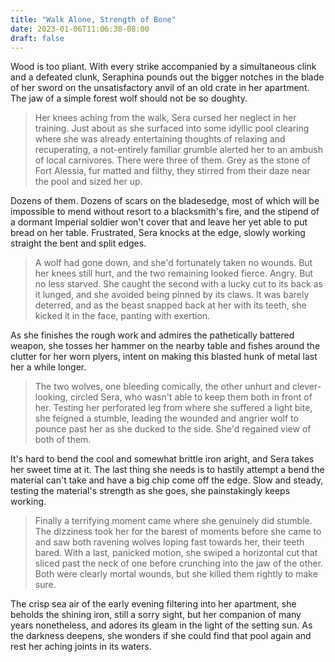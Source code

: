 ```yaml
---
title: "Walk Alone, Strength of Bone"
date: 2023-01-06T11:06:38-08:00
draft: false
---
```


Wood is too pliant. With every strike accompanied by a simultaneous clink and a defeated clunk, Seraphina pounds out the bigger notches in the blade of her sword on the unsatisfactory anvil of an old crate in her apartment. The jaw of a simple forest wolf should not be so doughty.

> Her knees aching from the walk, Sera cursed her neglect in her training. Just about as she surfaced into some idyllic pool clearing where she was already entertaining thoughts of relaxing and recuperating, a not-entirely familiar grumble alerted her to an ambush of local carnivores. There were three of them. Grey as the stone of Fort Alessia, fur matted and filthy, they stirred from their daze near the pool and sized her up.

Dozens of them. Dozens of scars on the bladesedge, most of which will be impossible to mend without resort to a blacksmith's fire, and the stipend of a dormant Imperial soldier won't cover that and leave her yet able to put bread on her table. Frustrated, Sera knocks at the edge, slowly working straight the bent and split edges.

> A wolf had gone down, and she'd fortunately taken no wounds. But her knees still hurt, and the two remaining looked fierce. Angry. But no less starved. She caught the second with a lucky cut to its back as it lunged, and she avoided being pinned by its claws. It was barely deterred, and as the beast snapped back at her with its teeth, she kicked it in the face, panting with exertion.

As she finishes the rough work and admires the pathetically battered weapon, she tosses her hammer on the nearby table and fishes around the clutter for her worn plyers, intent on making this blasted hunk of metal last her a while longer.

> The two wolves, one bleeding comically, the other unhurt and clever-looking, circled Sera, who wasn't able to keep them both in front of her. Testing her perforated leg from where she suffered a light bite, she feigned a stumble, leading the wounded and angrier wolf to pounce past her as she ducked to the side. She'd regained view of both of them.

It's hard to bend the cool and somewhat brittle iron aright, and Sera takes her sweet time at it. The last thing she needs is to hastily attempt a bend the material can't take and have a big chip come off the edge. Slow and steady, testing the material's strength as she goes, she painstakingly keeps working.

> Finally a terrifying moment came where she genuinely did stumble. The dizziness took her for the barest of moments before she came to and saw both ravening wolves loping fast towards her, their teeth bared. With a last, panicked motion, she swiped a horizontal cut that sliced past the neck of one before crunching into the jaw of the other. Both were clearly mortal wounds, but she killed them rightly to make sure.

The crisp sea air of the early evening filtering into her apartment, she beholds the shining iron, still a sorry sight, but her companion of many years nonetheless, and adores its gleam in the light of the setting sun. As the darkness deepens, she wonders if she could find that pool again and rest her aching joints in its waters.